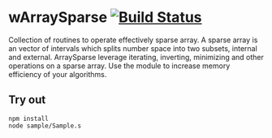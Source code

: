 
# wArraySparse [![Build Status](https://travis-ci.org/Wandalen/wArraySparse.svg?branch=master)](https://travis-ci.org/Wandalen/wArraySparse)

Collection of routines to operate effectively sparse array. A sparse array is an vector of intervals which splits number space into two subsets, internal and external. ArraySparse leverage iterating, inverting, minimizing and other operations on a sparse array. Use the module to increase memory efficiency of your algorithms.

## Try out
```
npm install
node sample/Sample.s
```



























